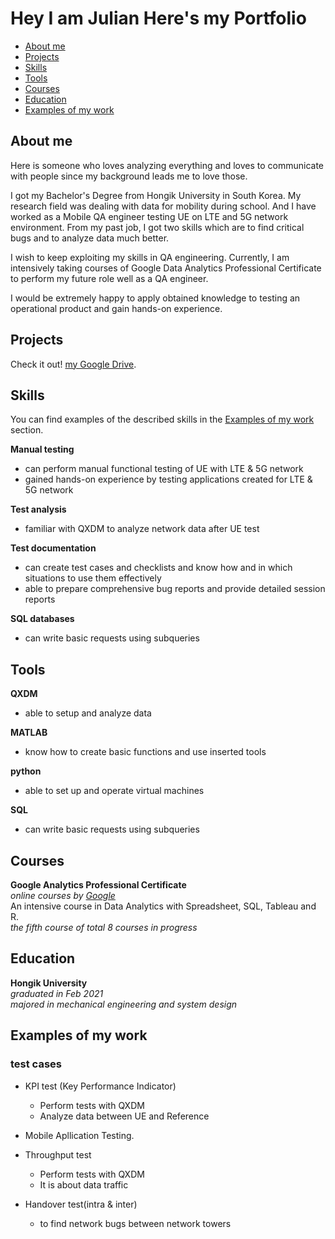 # Hey I am Julian Here's my Portfolio

- [About me](#about-me)
- [Projects](#projects)
- [Skills](#skills)
- [Tools](#tools)
- [Courses](#courses)
- [Education](#education)
- [Examples of my work](#examples-of-my-work)
 

## About me
Here is someone who loves analyzing everything and loves to communicate with people since my background leads me to love those. 

I got my Bachelor's Degree from Hongik University in South Korea. My research field was dealing with data for mobility during school.
And I have worked as a Mobile QA engineer testing UE on LTE and 5G network environment. From my past job, I got two skills which are to find critical bugs and to analyze data much better.

I wish to keep exploiting my skills in QA engineering. Currently, I am intensively taking courses of Google Data Analytics Professional Certificate to perform my future role well as a QA engineer. 

I would be extremely happy to apply obtained knowledge to testing an operational product and gain hands-on experience. 

## Projects
Check it out! [my Google Drive](https://drive.google.com/drive/folders/1jCUZmEQ0KMKSqs5oifWR3PR_TWCaxnd1?usp=sharing).

## Skills

You can find examples of the described skills in the [Examples of my work](#examples-of-my-work) section.

__Manual testing__
  * can perform manual functional testing of UE with LTE & 5G network
  * gained hands-on experience by testing applications created for LTE & 5G network

__Test analysis__
  * familiar with QXDM to analyze network data after UE test


__Test documentation__
  * can create test cases and checklists and know how and in which situations to use them effectively
  * able to prepare comprehensive bug reports and provide detailed session reports

__SQL databases__
  * can write basic requests using subqueries

## Tools

__QXDM__
  * able to setup and analyze data

__MATLAB__
  * know how to create basic functions and use inserted tools

__python__
  * able to set up and operate virtual machines

__SQL__
  * can write basic requests using subqueries

## Courses

__Google Analytics Professional Certificate__  
*online courses by [Google](https://www.coursera.org)*  
An intensive course in Data Analytics with Spreadsheet, SQL, Tableau and R.  
*the fifth course of total 8 courses in progress*

## Education

__Hongik University__  
*graduated in Feb 2021*   
*majored in mechanical engineering and system design*

## Examples of my work

### test cases

- KPI test (Key Performance Indicator)
  * Perform tests with QXDM
  * Analyze data between UE and Reference  

- Mobile Apllication Testing.

- Throughput test 
  * Perform tests with QXDM
  * It is about data traffic

- Handover test(intra & inter)

  * to find network bugs between network towers
